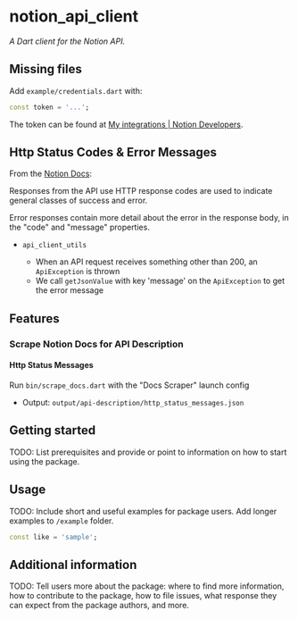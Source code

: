 # notion_api_client

*A Dart client for the Notion API.*

## Missing files

Add `example/credentials.dart` with:

```dart
const token = '...';
```

The token can be found at [My integrations | Notion Developers](https://www.notion.so/my-integrations).

## Http Status Codes & Error Messages

From the [Notion Docs](https://developers.notion.com/reference/status-codes):

Responses from the API use HTTP response codes are used to indicate general classes of success and error.

Error responses contain more detail about the error in the response body, in the "code" and "message" properties.

- `api_client_utils`

  - When an API request receives something other than 200, an `ApiException` is thrown
  - We call `getJsonValue` with key 'message' on the `ApiException` to get the error message

## Features

### Scrape Notion Docs for API Description

#### Http Status Messages

Run `bin/scrape_docs.dart` with the "Docs Scraper" launch config

- Output: `output/api-description/http_status_messages.json`

## Getting started

TODO: List prerequisites and provide or point to information on how to
start using the package.

## Usage

TODO: Include short and useful examples for package users. Add longer examples
to `/example` folder. 

```dart
const like = 'sample';
```

## Additional information

TODO: Tell users more about the package: where to find more information, how to 
contribute to the package, how to file issues, what response they can expect 
from the package authors, and more.

